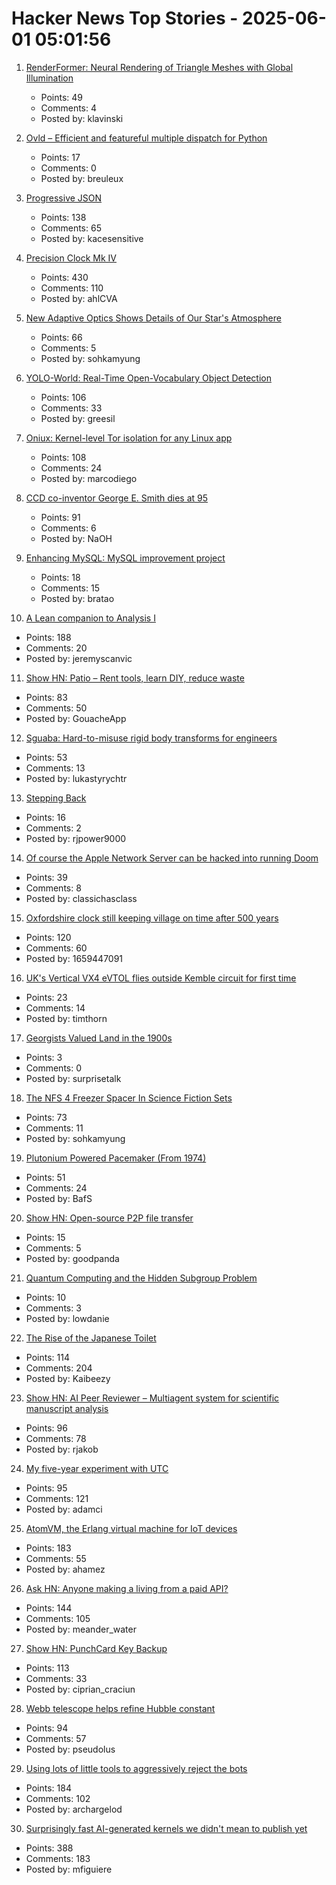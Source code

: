 # Hacker News Top Stories - 2025-06-01 05:01:56

1. [RenderFormer: Neural Rendering of Triangle Meshes with Global Illumination](https://microsoft.github.io/renderformer/)
   - Points: 49
   - Comments: 4
   - Posted by: klavinski

2. [Ovld – Efficient and featureful multiple dispatch for Python](https://github.com/breuleux/ovld)
   - Points: 17
   - Comments: 0
   - Posted by: breuleux

3. [Progressive JSON](https://overreacted.io/progressive-json/)
   - Points: 138
   - Comments: 65
   - Posted by: kacesensitive

4. [Precision Clock Mk IV](https://mitxela.com/projects/precision_clock_mk_iv)
   - Points: 430
   - Comments: 110
   - Posted by: ahlCVA

5. [New Adaptive Optics Shows Details of Our Star's Atmosphere](https://nso.edu/press-release/new-adaptive-optics-shows-stunning-details-of-our-stars-atmosphere/)
   - Points: 66
   - Comments: 5
   - Posted by: sohkamyung

6. [YOLO-World: Real-Time Open-Vocabulary Object Detection](https://arxiv.org/abs/2401.17270)
   - Points: 106
   - Comments: 33
   - Posted by: greesil

7. [Oniux: Kernel-level Tor isolation for any Linux app](https://blog.torproject.org/introducing-oniux-tor-isolation-using-linux-namespaces/)
   - Points: 108
   - Comments: 24
   - Posted by: marcodiego

8. [CCD co-inventor George E. Smith dies at 95](https://www.nytimes.com/2025/05/30/science/george-e-smith-dead.html)
   - Points: 91
   - Comments: 6
   - Posted by: NaOH

9. [Enhancing MySQL: MySQL improvement project](https://github.com/enhancedformysql/enhancedformysql)
   - Points: 18
   - Comments: 15
   - Posted by: bratao

10. [A Lean companion to Analysis I](https://terrytao.wordpress.com/2025/05/31/a-lean-companion-to-analysis-i/)
   - Points: 188
   - Comments: 20
   - Posted by: jeremyscanvic

11. [Show HN: Patio – Rent tools, learn DIY, reduce waste](https://patio.so)
   - Points: 83
   - Comments: 50
   - Posted by: GouacheApp

12. [Sguaba: Hard-to-misuse rigid body transforms for engineers](https://blog.helsing.ai/sguaba-hard-to-misuse-rigid-body-transforms-for-engineers-with-other-things-to-worry-about-than-aeaa45af9e0d)
   - Points: 53
   - Comments: 13
   - Posted by: lukastyrychtr

13. [Stepping Back](https://rjp.io/blog/2025-05-31-stepping-back)
   - Points: 16
   - Comments: 2
   - Posted by: rjpower9000

14. [Of course the Apple Network Server can be hacked into running Doom](http://oldvcr.blogspot.com/2025/05/harpoom-of-course-apple-network-server.html)
   - Points: 39
   - Comments: 8
   - Posted by: classichasclass

15. [Oxfordshire clock still keeping village on time after 500 years](https://www.bbc.com/news/articles/cz70p0qevlro)
   - Points: 120
   - Comments: 60
   - Posted by: 1659447091

16. [UK's Vertical VX4 eVTOL flies outside Kemble circuit for first time](https://flyer.co.uk/feature/uks-vertical-vx4-evtol-flies-outside-kemble-circuit-for-first-time/)
   - Points: 23
   - Comments: 14
   - Posted by: timthorn

17. [Georgists Valued Land in the 1900s](https://progressandpoverty.substack.com/p/how-georgists-valued-land-in-the)
   - Points: 3
   - Comments: 0
   - Posted by: surprisetalk

18. [The NFS 4 Freezer Spacer In Science Fiction Sets](https://kolektiva.social/@beka_valentine/114600567753999701)
   - Points: 73
   - Comments: 11
   - Posted by: sohkamyung

19. [Plutonium Powered Pacemaker (From 1974)](https://www.orau.org/health-physics-museum/collection/miscellaneous/pacemaker.html)
   - Points: 51
   - Comments: 24
   - Posted by: BafS

20. [Show HN: Open-source P2P file transfer](https://github.com/nihaocami/berb)
   - Points: 15
   - Comments: 5
   - Posted by: goodpanda

21. [Quantum Computing and the Hidden Subgroup Problem](https://www.daniellowengrub.com/blog/2025/04/23/hidden-subgroup)
   - Points: 10
   - Comments: 3
   - Posted by: lowdanie

22. [The Rise of the Japanese Toilet](https://www.nytimes.com/2025/05/29/business/toto-toilet-japan-bidet.html)
   - Points: 114
   - Comments: 204
   - Posted by: Kaibeezy

23. [Show HN: AI Peer Reviewer – Multiagent system for scientific manuscript analysis](https://github.com/robertjakob/rigorous)
   - Points: 96
   - Comments: 78
   - Posted by: rjakob

24. [My five-year experiment with UTC](https://timestripe.com/magazine/blog/timezone/)
   - Points: 95
   - Comments: 121
   - Posted by: adamci

25. [AtomVM, the Erlang virtual machine for IoT devices](https://www.atomvm.net/)
   - Points: 183
   - Comments: 55
   - Posted by: ahamez

26. [Ask HN: Anyone making a living from a paid API?](undefined)
   - Points: 144
   - Comments: 105
   - Posted by: meander_water

27. [Show HN: PunchCard Key Backup](https://github.com/volution/punchcard-key-backup)
   - Points: 113
   - Comments: 33
   - Posted by: ciprian_craciun

28. [Webb telescope helps refine Hubble constant](https://phys.org/news/2025-05-webb-telescope-refines-hubble-constant.html)
   - Points: 94
   - Comments: 57
   - Posted by: pseudolus

29. [Using lots of little tools to aggressively reject the bots](https://lambdacreate.com/posts/68)
   - Points: 184
   - Comments: 102
   - Posted by: archargelod

30. [Surprisingly fast AI-generated kernels we didn't mean to publish yet](https://crfm.stanford.edu/2025/05/28/fast-kernels.html)
   - Points: 388
   - Comments: 183
   - Posted by: mfiguiere


